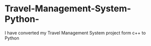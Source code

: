 # Travel-Management-System-Python-
I have converted my Travel Management System project form c++ to Python
